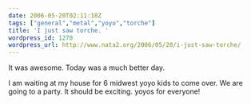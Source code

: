 ```yaml
---
date: 2006-05-20T02:11:18Z
tags: ["general","metal","yoyo","torche"]
title: 'I just saw torche. '
wordpress_id: 1270
wordpress_url: http://www.nata2.org/2006/05/20/i-just-saw-torche/
---
```


It was awesome. Today was a much better day.

I am waiting at my house for 6 midwest yoyo kids to come over. We are going to a party. It should be exciting. yoyos for everyone!
